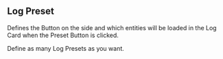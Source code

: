 ## Log Preset

Defines the Button on the side and which entities will be loaded in the Log Card when the Preset Button is clicked.

Define as many Log Presets as you want.
